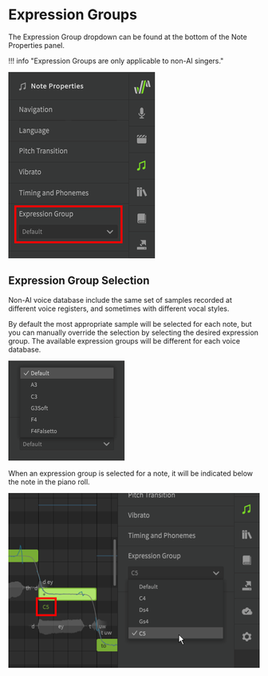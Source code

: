 # Expression Groups

The Expression Group dropdown can be found at the bottom of the Note Properties panel.

!!! info "Expression Groups are only applicable to non-AI singers."

![Expression Groups](/img/note-properties/expression-groups.png)

## Expression Group Selection
Non-AI voice database include the same set of samples recorded at different voice registers, and sometimes with different vocal styles.

By default the most appropriate sample will be selected for each note, but you can manually override the selection by selecting the desired expression group. The available expression groups will be different for each voice database.

![Genbu's Expression Groups](/img/note-properties/expression-group-dropdown-genbu.png)

When an expression group is selected for a note, it will be indicated below the note in the piano roll.

![Maki's Expression Groups](/img/note-properties/expression-groups-maki.png)